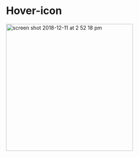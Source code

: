 # Hover-icon

<img width="347" alt="screen shot 2018-12-11 at 2 52 18 pm" src="https://user-images.githubusercontent.com/28660530/49833828-50dabb80-fd60-11e8-88d9-cb8ba14a45d7.png">
